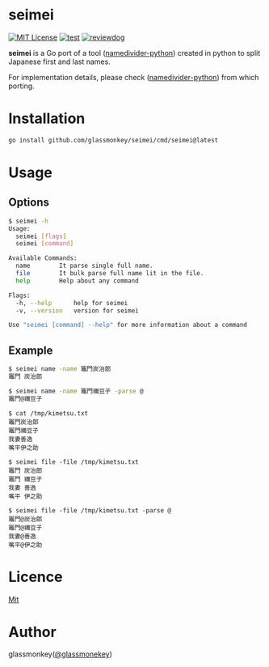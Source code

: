 # seimei

[![MIT License](http://img.shields.io/badge/license-MIT-blue.svg?style=flat-square)](LICENSE)
[![test](https://github.com/glassmonkey/seimei/workflows/test/badge.svg)](https://github.com/glassmonkey/seimei/actions?query=workflow%3Atest)
[![reviewdog](https://github.com/glassmonkey/seimei/workflows/reviewdog/badge.svg)](https://github.com/glassmonkey/seimei/actions?query=workflow%3Areviewdog)

**seimei** is a Go port of a tool ([namedivider-python](https://github.com/rskmoi/namedivider-python)) created in python to split Japanese first and last names.  

For implementation details, please check ([namedivider-python](https://github.com/rskmoi/namedivider-python)) from which porting.


# Installation

```bash
go install github.com/glassmonkey/seimei/cmd/seimei@latest
```

# Usage

## Options

```bash
$ seimei -h
Usage:
  seimei [flags]
  seimei [command]

Available Commands:
  name        It parse single full name.
  file        It bulk parse full name lit in the file.
  help        Help about any command

Flags:
  -h, --help      help for seimei
  -v, --version   version for seimei

Use "seimei [command] --help" for more information about a command

```

## Example

```bash
$ seimei name -name 竈門炭治郎
竈門 炭治郎

$ seimei name -name 竈門禰豆子 -parse @
竈門@禰豆子
```

```
$ cat /tmp/kimetsu.txt
竈門炭治郎
竈門禰豆子
我妻善逸
嘴平伊之助

$ seimei file -file /tmp/kimetsu.txt
竈門 炭治郎
竈門 禰豆子
我妻 善逸
嘴平 伊之助

$ seimei file -file /tmp/kimetsu.txt -parse @
竈門@炭治郎
竈門@禰豆子
我妻@善逸
嘴平@伊之助
```

# Licence
[Mit](LICENSE)

# Author
glassmonkey([@glassmonekey](https://twitter.com/glassmonekey))

